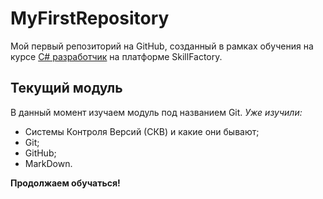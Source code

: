 # MyFirstRepository
Мой первый репозиторий на GitHub, созданный в рамках обучения на курсе [C# разработчик](https://skillfactory.ru/csharp) на платформе SkillFactory.

## Текущий модуль
В данный момент изучаем модуль под названием Git.
*Уже изучили:*
* Системы Контроля Версий (СКВ) и какие они бывают;
* Git;
* GitHub;
* MarkDown.

**Продолжаем обучаться!**

